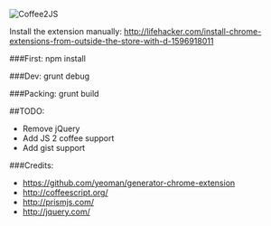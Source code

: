 
![Coffee2JS](http://fs1.directupload.net/images/150629/oa66pgxd.gif)

Install the extension manually: http://lifehacker.com/install-chrome-extensions-from-outside-the-store-with-d-1596918011

###First: 
npm install

###Dev: 
grunt debug

###Packing:
grunt build


##TODO:
- Remove jQuery
- Add JS 2 coffee support
- Add gist support


###Credits:
- https://github.com/yeoman/generator-chrome-extension
- http://coffeescript.org/
- http://prismjs.com/
- http://jquery.com/

